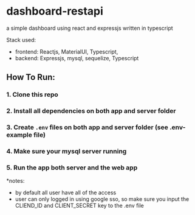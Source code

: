 # dashboard-restapi
a simple dashboard using react and expressjs written in typescript

Stack used:
- frontend: Reactjs, MaterialUI, Typescript, 
- backend: Expressjs, mysql, sequelize, Typescript

## How To Run:
### 1. Clone this repo
### 2. Install all dependencies on both app and server folder
### 3. Create `.env` files on both app and server folder (see .env-example file)
### 4. Make sure your mysql server running 
### 5. Run the app both server and the web app


*notes:
- by default all user have all of the access
- user can only logged in using google sso, so make sure you input the CLIEND_ID and CLIENT_SECRET key to the .env file
